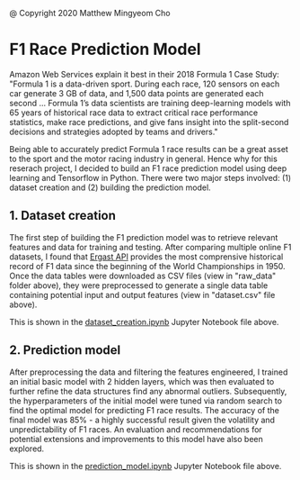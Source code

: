 @ Copyright 2020 Matthew Mingyeom Cho

# F1 Race Prediction Model

Amazon Web Services explain it best in their 2018 Formula 1 Case Study: "Formula 1 is a data-driven sport. During each race, 120 sensors on each car generate 3 GB of data, and 1,500 data points are generated each second ... Formula 1’s data scientists are training deep-learning models with 65 years of historical race data to extract critical race performance statistics, make race predictions, and give fans insight into the split-second decisions and strategies adopted by teams and drivers."

Being able to accurately predict Formula 1 race results can be a great asset to the sport and the motor racing industry in general. Hence why for this reserach project, I decided to build an F1 race prediction model using deep learning and Tensorflow in Python. There were two major steps involved: (1) dataset creation and (2) building the prediction model.

## 1. Dataset creation

The first step of building the F1 prediction model was to retrieve relevant features and data for training and testing. After comparing multiple online F1 datasets, I found that [Ergast API](http://ergast.com/mrd/) provides the most comprensive historical record of F1 data since the beginning of the World Championships in 1950. Once the data tables were downloaded as CSV files (view in "raw_data" folder above), they were preprocessed to generate a single data table containing potential input and output features (view in "dataset.csv" file above). 

This is shown in the [dataset_creation.ipynb](https://github.com/mattcho1157/f1_race_prediction_model/blob/main/dataset_creation.ipynb) Jupyter Notebook file above.

## 2. Prediction model

After preprocessing the data and filtering the features engineered, I trained an initial basic model with 2 hidden layers, which was then evaluated to further refine the data structures find any abnormal outliers. Subsequently, the hyperparameters of the initial model were tuned via random search to find the optimal model for predicting F1 race results. The accuracy of the final model was 85% - a highly successful result given the volatility and unpredictability of F1 races. An evaluation and recommendations for potential extensions and improvements to this model have also been explored.

This is shown in the [prediction_model.ipynb](https://github.com/mattcho1157/f1_race_prediction_model/blob/main/prediction_model.ipynb) Jupyter Notebook file above.

